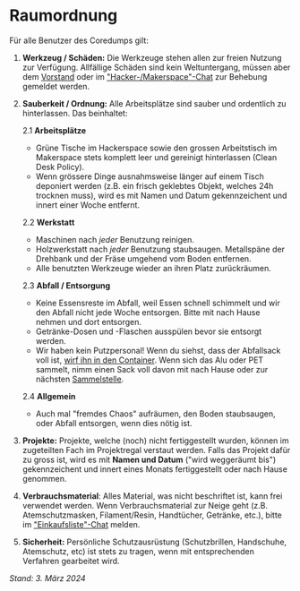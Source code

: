 # Raumordnung

Für alle Benutzer des Coredumps gilt:

1. **Werkzeug / Schäden:** Die Werkzeuge stehen allen zur freien Nutzung
   zur Verfügung. Allfällige Schäden sind kein Weltuntergang, müssen
   aber dem [Vorstand](../verein/vorstand.md) oder im
   ["Hacker-/Makerspace"-Chat](https://chat.coredump.ch/coredump/channels/hacker-makerspace)
   zur Behebung gemeldet werden.

2. **Sauberkeit / Ordnung:** Alle Arbeitsplätze sind sauber und ordentlich zu
   hinterlassen. Das beinhaltet:

   2.1 **Arbeitsplätze**

   - Grüne Tische im Hackerspace sowie den grossen Arbeitstisch im Makerspace
     stets komplett leer und gereinigt hinterlassen (Clean Desk Policy).
   - Wenn grössere Dinge ausnahmsweise länger auf einem Tisch deponiert werden
     (z.B. ein frisch geklebtes Objekt, welches 24h trocknen muss), wird es mit
     Namen und Datum gekennzeichent und innert einer Woche entfernt.

   2.2 **Werkstatt**

   - Maschinen nach _jeder_ Benutzung reinigen.
   - Holzwerkstatt nach _jeder_ Benutzung staubsaugen. Metallspäne der Drehbank
     und der Fräse umgehend vom Boden entfernen.
   - Alle benutzten Werkzeuge wieder an ihren Platz zurückräumen.

   2.3 **Abfall / Entsorgung**

   - Keine Essensreste im Abfall, weil Essen schnell schimmelt und wir den
     Abfall nicht jede Woche entsorgen. Bitte mit nach Hause nehmen und dort
     entsorgen.
   - Getränke-Dosen und -Flaschen ausspülen bevor sie entsorgt werden.
   - Wir haben kein Putzpersonal! Wenn du siehst, dass der Abfallsack voll ist,
     [wirf ihn in den
     Container](../raumnutzung/entsorgung.md#regulärer-abfall). Wenn sich das
     Alu oder PET sammelt, nimm einen Sack voll davon mit nach Hause oder zur
     nächsten
     [Sammelstelle](../raumnutzung/entsorgung.md#sammelstellen-glas--alu--pet--etc).

   2.4 **Allgemein**

   - Auch mal "fremdes Chaos" aufräumen, den Boden staubsaugen, oder
     Abfall entsorgen, wenn dies nötig ist.

3. **Projekte:** Projekte, welche (noch) nicht fertiggestellt wurden, können im
   zugeteilten Fach im Projektregal verstaut werden. Falls das Projekt dafür zu
   gross ist, wird es mit **Namen und Datum** ("wird weggeräumt bis")
   gekennzeichent und innert eines Monats fertiggestellt oder nach Hause
   genommen.

4. **Verbrauchsmaterial**: Alles Material, was nicht beschriftet ist, kann frei
   verwendet werden. Wenn Verbrauchsmaterial zur Neige geht (z.B.
   Atemschutzmasken, Filament/Resin, Handtücher, Getränke, etc.), bitte im
   ["Einkaufsliste"-Chat](https://chat.coredump.ch/coredump/channels/einkaufsliste)
   melden.

5. **Sicherheit:** Persönliche Schutzausrüstung (Schutzbrillen,
   Handschuhe, Atemschutz, etc) ist stets zu tragen, wenn mit
   entsprechenden Verfahren gearbeitet wird.

_Stand: 3. März 2024_
